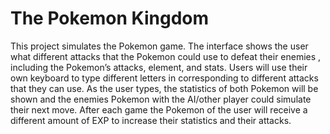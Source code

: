 # The Pokemon Kingdom
This project simulates the Pokemon game. The interface shows the user what different attacks that the Pokemon could use to defeat their enemies , including the Pokemon’s attacks, element, and stats. Users will use their own keyboard to type different letters in corresponding to different attacks that they can use. As the user types, the statistics of both Pokemon will be shown and the enemies Pokemon with the AI/other player could simulate their next move. After each game the Pokemon of the user will receive a different amount of EXP to increase their statistics and their attacks.
